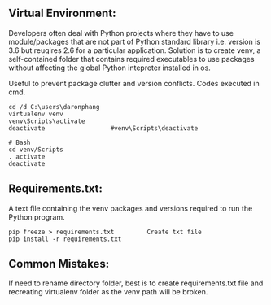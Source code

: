 ## Virtual Environment:
Developers often deal with Python projects where they have to use module/packages that are not part of Python standard 
library i.e. version is 3.6 but reuqires 2.6 for a particular application. Solution is to create venv, a self-contained folder that contains required
executables to use packages without affecting the global Python intepreter installed in os.

Useful to prevent package clutter and version conflicts. Codes executed in cmd.
```
cd /d C:\users\daronphang
virtualenv venv
venv\Scripts\activate
deactivate                  #venv\Scripts\deactivate

# Bash
cd venv/Scripts
. activate
deactivate
```
## Requirements.txt:
A text file containing the venv packages and versions required to run the Python program. 
```
pip freeze > requirements.txt         Create txt file
pip install -r requirements.txt 
```
## Common Mistakes:
If need to rename directory folder, best is to create requirements.txt file and recreating virtualenv folder as the venv path will be broken.
